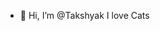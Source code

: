- 👋 Hi, I’m @Takshyak
I love Cats

<!---
Takshyak/Takshyak is a ✨ special ✨ repository because its `README.md` (this file) appears on your GitHub profile.
You can click the Preview link to take a look at your changes.
--->
